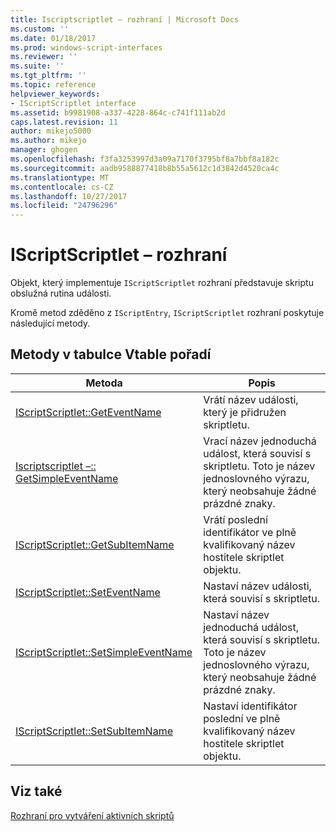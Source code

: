 ```yaml
---
title: Iscriptscriptlet – rozhraní | Microsoft Docs
ms.custom: ''
ms.date: 01/18/2017
ms.prod: windows-script-interfaces
ms.reviewer: ''
ms.suite: ''
ms.tgt_pltfrm: ''
ms.topic: reference
helpviewer_keywords:
- IScriptScriptlet interface
ms.assetid: b9981908-a337-4228-864c-c741f111ab2d
caps.latest.revision: 11
author: mikejo5000
ms.author: mikejo
manager: ghogen
ms.openlocfilehash: f3fa3253997d3a09a7170f3795bf8a7bbf8a182c
ms.sourcegitcommit: aadb9588877418b8b55a5612c1d3842d4520ca4c
ms.translationtype: MT
ms.contentlocale: cs-CZ
ms.lasthandoff: 10/27/2017
ms.locfileid: "24796296"
---
```

# <a name="iscriptscriptlet-interface"></a>IScriptScriptlet – rozhraní
Objekt, který implementuje `IScriptScriptlet` rozhraní představuje skriptu obslužná rutina události.  
  
 Kromě metod zděděno z `IScriptEntry`, `IScriptScriptlet` rozhraní poskytuje následující metody.  
  
## <a name="methods-in-vtable-order"></a>Metody v tabulce Vtable pořadí  
  
|Metoda|Popis|  
|------------|-----------------|  
|[IScriptScriptlet::GetEventName](../../winscript/reference/iscriptscriptlet-geteventname.md)|Vrátí název události, který je přidružen skriptletu.|  
|[Iscriptscriptlet –:: GetSimpleEventName](../../winscript/reference/iscriptscriptlet-getsimpleeventname.md)|Vrací název jednoduchá událost, která souvisí s skriptletu. Toto je název jednoslovného výrazu, který neobsahuje žádné prázdné znaky.|  
|[IScriptScriptlet::GetSubItemName](../../winscript/reference/iscriptscriptlet-getsubitemname.md)|Vrátí poslední identifikátor ve plně kvalifikovaný název hostitele skriptlet objektu.|  
|[IScriptScriptlet::SetEventName](../../winscript/reference/iscriptscriptlet-seteventname.md)|Nastaví název události, která souvisí s skriptletu.|  
|[IScriptScriptlet::SetSimpleEventName](../../winscript/reference/iscriptscriptlet-setsimpleeventname.md)|Nastaví název jednoduchá událost, která souvisí s skriptletu. Toto je název jednoslovného výrazu, který neobsahuje žádné prázdné znaky.|  
|[IScriptScriptlet::SetSubItemName](../../winscript/reference/iscriptscriptlet-setsubitemname.md)|Nastaví identifikátor poslední ve plně kvalifikovaný název hostitele skriptlet objektu.|  
  
## <a name="see-also"></a>Viz také  
 [Rozhraní pro vytváření aktivních skriptů](../../winscript/reference/active-script-authoring-interfaces.md)
